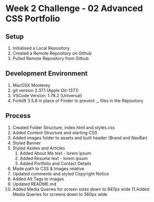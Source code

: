 # Week 2 Challenge - 02 Advanced CSS Portfolio

## Setup
1. Initialised a Local Repository
2. Created a Remote Repository on Github
3. Pulled Remote Repository from Github

## Development Environment
1. MacOSX Monterey
2. git version 2.37.1 (Apple Git-137.1)
3. VSCode Version: 1.78.2 (Universal)
4. Forklift 3.5.8 in place of Finder to prevent ._ files in the Repository

## Process
1. Created Folder Structure, index.html and styles.css
2. Added Content Structure and starting CSS
3. Added images folder to assets and built header (Brand and NavBar)
4. Styled Banner
5. Styled Asides and Articles
    1. Added About Me text - lorem ipsum
    2. Added Resume text - lorem ipsum
    3. Added Portfolio and Contact Details
6. Made path to CSS & Images relative
7. Updated comments and styled Copyright Notice
8. Added Alt Tags to images
9. Updated README.md
10. Added Media Queries for screen sizes down to 947px wide
11.Added Media Queries for screens down to 360px wide 